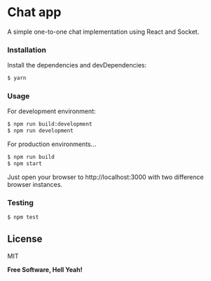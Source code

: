 # Chat app

A simple one-to-one chat implementation using React and Socket.

### Installation

Install the dependencies and devDependencies:

```sh
$ yarn
```

### Usage

For development environment:

```sh
$ npm run build:development
$ npm run development
```

For production environments...

```sh
$ npm run build
$ npm start
```

Just open your browser to http://localhost:3000 with two difference browser instances.

### Testing

```sh
$ npm test
```


License
----

MIT

**Free Software, Hell Yeah!**

